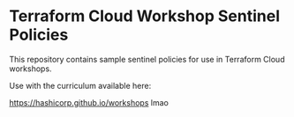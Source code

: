 # Terraform Cloud Workshop Sentinel Policies
This repository contains sample sentinel policies for use in Terraform Cloud workshops.

Use with the curriculum available here:

https://hashicorp.github.io/workshops
lmao
